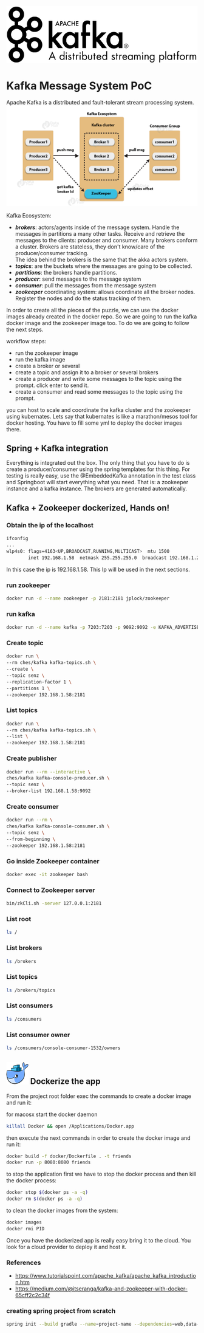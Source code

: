 ![kafka](./_media/kafka-logo.png)

# Kafka Message System PoC
Apache Kafka is a distributed and fault-tolerant stream processing system.
![kafka](./_media/kafka-architecture.png)

Kafka Ecosystem:
- **_brokers_**: actors/agents inside of the message system. Handle the messages in partitions a many other tasks.
Receive and retrieve the messages to the clients: producer and consumer. Many brokers conform a cluster. 
Brokers are stateless, they don't know/care of the producer/consumer tracking.  
The idea behind the brokers is the same that the akka actors system.
- **_topics_**: are the buckets where the messages are going to be collected.
- **_partitions_**: the brokers handle partitions.
- **_producer_**: send messages to the message system
- **_consumer_**: pull the messages from the message system
- **_zookeeper_** coordinating system: allows coordinate all the broker nodes. 
Register the nodes and do the status tracking of them.

In order to create all the pieces of the puzzle, we can use the docker images already created in the docker repo.
So we are going to run the kafka docker image and the zookeeper image too.
To do we are going to follow the next steps.

workflow steps:
- run the zookeeper image
- run the kafka image
- create a broker or several
- create a topic and assign it to a broker or several brokers
- create a producer and write some messages to the topic using the prompt. click enter to send it.
- create a consumer and read some messages to the topic using the prompt.

you can host to scale and coordinate the kafka cluster and the zookeeper using kubernates. 
Lets say that kubernates is like a marathon/mesos tool for docker hosting.
You have to fill some yml to deploy the docker images there.

## Spring + Kafka integration
Everything is integrated out the box. 
The only thing that you have to do is create a producer/consumer using the spring templates for this thing. 
For testing is really easy, use the @EmbeddedKafka annotation in the test class and Springboot will start everything 
what you need. That is: a zookeeper instance and a kafka instance. The brokers are generated automatically.


## Kafka + Zookeeper dockerized, Hands on!

### Obtain the ip of the localhost
```bash
ifconfig
...
wlp4s0: flags=4163<UP,BROADCAST,RUNNING,MULTICAST>  mtu 1500
        inet 192.168.1.58  netmask 255.255.255.0  broadcast 192.168.1.255
```
In this case the ip is 192.168.1.58. This Ip will be used in the next sections.

### run zookeeper
```bash
docker run -d --name zookeeper -p 2181:2181 jplock/zookeeper
```

### run kafka
```bash
docker run -d --name kafka -p 7203:7203 -p 9092:9092 -e KAFKA_ADVERTISED_HOST_NAME=192.168.1.58 -e ZOOKEEPER_IP=192.168.1.58 ches/kafka
```
### Create topic
```bash
docker run \
--rm ches/kafka kafka-topics.sh \
--create \
--topic senz \
--replication-factor 1 \
--partitions 1 \
--zookeeper 192.168.1.58:2181
```

### List topics
```bash
docker run \
--rm ches/kafka kafka-topics.sh \
--list \
--zookeeper 192.168.1.58:2181
```

### Create publisher
```bash
docker run --rm --interactive \
ches/kafka kafka-console-producer.sh \
--topic senz \
--broker-list 192.168.1.58:9092
```

### Create consumer
```bash
docker run --rm \
ches/kafka kafka-console-consumer.sh \
--topic senz \
--from-beginning \
--zookeeper 192.168.1.58:2181
```

### Go inside Zookeeper container
```bash
docker exec -it zookeeper bash
```

### Connect to Zookeeper server
```bash
bin/zkCli.sh -server 127.0.0.1:2181
```

### List root
```bash
ls /
```

###  List brokers
```bash
ls /brokers
```

### List topics
```bash
ls /brokers/topics
```

### List consumers
```bash
ls /consumers
```

### List consumer owner
```bash
ls /consumers/console-consumer-1532/owners
```

## ![docker](./_media/icons/docker.png) Dockerize the app
From the project root folder exec the commands to create a docker image and run it:

for macosx start the docker daemon
```bash
killall Docker && open /Applications/Docker.app
```

then execute the next commands in order to create the docker image and run it:
```bash
docker build -f docker/Dockerfile . -t friends
docker run -p 8080:8080 friends
```

to stop the application first we have to stop the docker process and then kill the docker process:
```bash
docker stop $(docker ps -a -q)
docker rm $(docker ps -a -q)
```

to clean the docker images from the system:
```bash
docker images
docker rmi PID
``` 

Once you have the dockerized app is really easy bring it to the cloud. You look for a cloud provider to deploy it and host it.

### References
- https://www.tutorialspoint.com/apache_kafka/apache_kafka_introduction.htm
- https://medium.com/@itseranga/kafka-and-zookeeper-with-docker-65cff2c2c34f

### creating spring project from scratch
```bash
spring init --build gradle --name=project-name --dependencies=web,data-jpa,mysql,devtools,thymeleaf --package-name=com.amm.artifact projectName
```